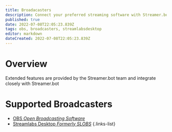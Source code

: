 ```yaml
---
title: Broadacasters
description: Connect your preferred streaming software with Streamer.bot
published: true
date: 2022-07-08T22:05:23.839Z
tags: obs, broadcasters, streamlabsdesktop
editor: markdown
dateCreated: 2022-07-08T22:05:23.839Z
---
```


# Overview

Extended features are provided by the Streamer.bot team and integrate closely with Streamer.bot

# Supported Broadcasters
* [OBS *Open Broadcasting Software*](/en/Broadcasters/OBS)
* [Streamlabs Desktop *Formerly SLOBS*](/en/Broadcasters/StreamlabsDesktop)
{.links-list}